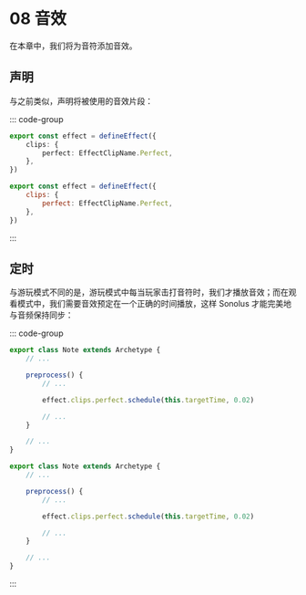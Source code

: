 # 08 音效

在本章中，我们将为音符添加音效。

## 声明

与之前类似，声明将被使用的音效片段：

::: code-group

```TypeScript
export const effect = defineEffect({
    clips: {
        perfect: EffectClipName.Perfect,
    },
})
```

```JavaScript
export const effect = defineEffect({
    clips: {
        perfect: EffectClipName.Perfect,
    },
})
```

:::

## 定时

与游玩模式不同的是，游玩模式中每当玩家击打音符时，我们才播放音效；而在观看模式中，我们需要音效预定在一个正确的时间播放，这样 Sonolus 才能完美地与音频保持同步：

::: code-group

```TypeScript
export class Note extends Archetype {
    // ...

    preprocess() {
        // ...

        effect.clips.perfect.schedule(this.targetTime, 0.02)

        // ...
    }

    // ...
}
```

```JavaScript
export class Note extends Archetype {
    // ...

    preprocess() {
        // ...

        effect.clips.perfect.schedule(this.targetTime, 0.02)

        // ...
    }

    // ...
}
```

:::
